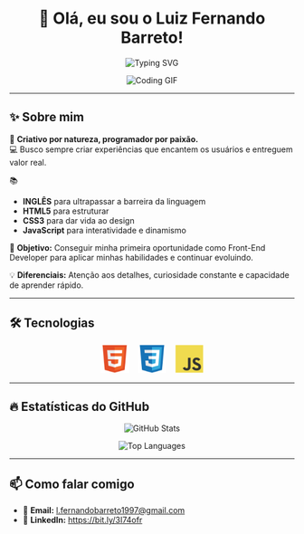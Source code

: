 <h1 align="center">🚀 Olá, eu sou o Luiz Fernando Barreto!</h1>

<p align="center">
  <img src="https://readme-typing-svg.herokuapp.com?font=Fira+Code&size=25&pause=1000&center=true&vCenter=true&width=800&lines=Transformando+ideias+em+interfaces+incríveis;Front-End+Developer+em+ascensão;HTML%2C+CSS+e+JavaScript+no+DNA;Apaixonado+por+tecnologia+e+design!" alt="Typing SVG" />
</p>

<p align="center">
  <img src="https://media.giphy.com/media/13HgwGsXF0aiGY/giphy.gif" width="250" alt="Coding GIF" />
</p>

---

## ✨ Sobre mim

🎨 **Criativo por natureza, programador por paixão.**  
💻 Busco sempre criar experiências que encantem os usuários e entreguem valor real.

📚 
- **INGLÊS** para ultrapassar a barreira da linguagem
- **HTML5** para estruturar
- **CSS3** para dar vida ao design
- **JavaScript** para interatividade e dinamismo

🚀 **Objetivo:** Conseguir minha primeira oportunidade como Front-End Developer para aplicar minhas habilidades e continuar evoluindo.

💡 **Diferenciais:** Atenção aos detalhes, curiosidade constante e capacidade de aprender rápido.

---

## 🛠️ Tecnologias

<p align="center">
  <img src="https://raw.githubusercontent.com/devicons/devicon/master/icons/html5/html5-original.svg" alt="HTML5" width="50" height="50"/>
  &nbsp;&nbsp;
  <img src="https://raw.githubusercontent.com/devicons/devicon/master/icons/css3/css3-original.svg" alt="CSS3" width="50" height="50"/>
  &nbsp;&nbsp;
  <img src="https://raw.githubusercontent.com/devicons/devicon/master/icons/javascript/javascript-original.svg" alt="JavaScript" width="50" height="50"/>
</p>

---

## 🔥 Estatísticas do GitHub

<p align="center">
  <img src="https://github-readme-stats.vercel.app/api?username=LuizFernandoBarreto&show_icons=true&theme=tokyonight&title_color=00FFAA&icon_color=00FFAA" alt="GitHub Stats" />
</p>

<p align="center">
  <img src="https://github-readme-stats.vercel.app/api/top-langs/?username=LuizFernandoBarreto&layout=compact&theme=tokyonight&title_color=00FFAA" alt="Top Languages" />
</p>

---

## 📫 Como falar comigo

- 📧 **Email:** l.fernandobarreto1997@gmail.com  
- 🔗 **LinkedIn:** https://bit.ly/3I74ofr
